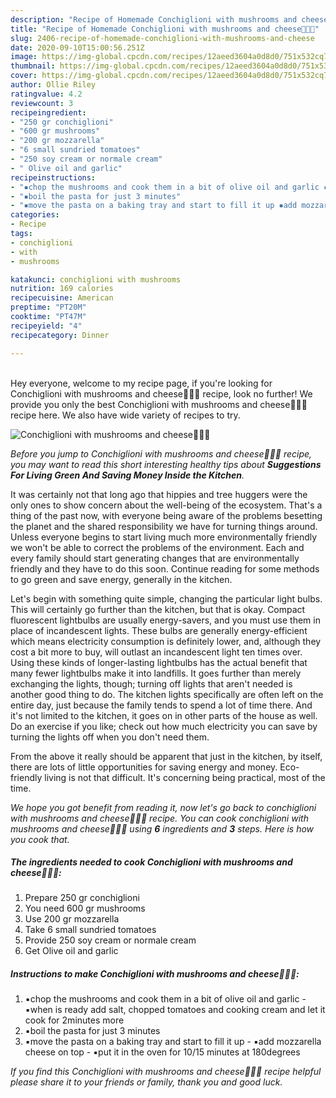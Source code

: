 ```yaml
---
description: "Recipe of Homemade Conchiglioni with mushrooms and cheese🍴🧀🍄"
title: "Recipe of Homemade Conchiglioni with mushrooms and cheese🍴🧀🍄"
slug: 2406-recipe-of-homemade-conchiglioni-with-mushrooms-and-cheese
date: 2020-09-10T15:00:56.251Z
image: https://img-global.cpcdn.com/recipes/12aeed3604a0d8d0/751x532cq70/conchiglioni-with-mushrooms-and-cheese🍴🧀🍄-recipe-main-photo.jpg
thumbnail: https://img-global.cpcdn.com/recipes/12aeed3604a0d8d0/751x532cq70/conchiglioni-with-mushrooms-and-cheese🍴🧀🍄-recipe-main-photo.jpg
cover: https://img-global.cpcdn.com/recipes/12aeed3604a0d8d0/751x532cq70/conchiglioni-with-mushrooms-and-cheese🍴🧀🍄-recipe-main-photo.jpg
author: Ollie Riley
ratingvalue: 4.2
reviewcount: 3
recipeingredient:
- "250 gr conchiglioni"
- "600 gr mushrooms"
- "200 gr mozzarella"
- "6 small sundried tomatoes"
- "250 soy cream or normale cream"
- " Olive oil and garlic"
recipeinstructions:
- "▪️chop the mushrooms and cook them in a bit of olive oil and garlic ▪️when is ready add salt, chopped tomatoes and cooking cream and let it cook for 2minutes more"
- "▪️boil the pasta for just 3 minutes"
- "▪️move the pasta on a baking tray and start to fill it up ▪️add mozzarella cheese on top ▪️put it in the oven for 10/15 minutes at 180degrees"
categories:
- Recipe
tags:
- conchiglioni
- with
- mushrooms

katakunci: conchiglioni with mushrooms 
nutrition: 169 calories
recipecuisine: American
preptime: "PT20M"
cooktime: "PT47M"
recipeyield: "4"
recipecategory: Dinner

---
```

<br>
Hey everyone, welcome to my recipe page, if you're looking for Conchiglioni with mushrooms and cheese🍴🧀🍄 recipe, look no further! We provide you only the best Conchiglioni with mushrooms and cheese🍴🧀🍄 recipe here. We also have wide variety of recipes to try.
<br>


![Conchiglioni with mushrooms and cheese🍴🧀🍄](https://img-global.cpcdn.com/recipes/12aeed3604a0d8d0/751x532cq70/conchiglioni-with-mushrooms-and-cheese🍴🧀🍄-recipe-main-photo.jpg)

<i>Before you jump to Conchiglioni with mushrooms and cheese🍴🧀🍄 recipe, you may want to read this short interesting healthy tips about 
<strong>Suggestions For Living Green And Saving Money Inside the Kitchen</strong>.</i>
</br>

It was certainly not that long ago that hippies and tree huggers were the only ones to show concern about the well-being of the ecosystem. That's a thing of the past now, with everyone being aware of the problems besetting the planet and the shared responsibility we have for turning things around. Unless everyone begins to start living much more environmentally friendly we won't be able to correct the problems of the environment. Each and every family should start generating changes that are environmentally friendly and they have to do this soon. Continue reading for some methods to go green and save energy, generally in the kitchen.

Let's begin with something quite simple, changing the particular light bulbs. This will certainly go further than the kitchen, but that is okay. Compact fluorescent lightbulbs are usually energy-savers, and you must use them in place of incandescent lights. These bulbs are generally energy-efficient which means electricity consumption is definitely lower, and, although they cost a bit more to buy, will outlast an incandescent light ten times over. Using these kinds of longer-lasting lightbulbs has the actual benefit that many fewer lightbulbs make it into landfills. It goes further than merely exchanging the lights, though; turning off lights that aren't needed is another good thing to do. The kitchen lights specifically are often left on the entire day, just because the family tends to spend a lot of time there. And it's not limited to the kitchen, it goes on in other parts of the house as well. Do an exercise if you like; check out how much electricity you can save by turning the lights off when you don't need them.

From the above it really should be apparent that just in the kitchen, by itself, there are lots of little opportunities for saving energy and money. Eco-friendly living is not that difficult. It's concerning being practical, most of the time.


<i>We hope you got benefit from reading it, now let's go back to conchiglioni with mushrooms and cheese🍴🧀🍄 recipe. You can cook conchiglioni with mushrooms and cheese🍴🧀🍄 using <strong>6</strong> ingredients and <strong>3</strong> steps. Here is how you cook that.
</i>

##### The ingredients needed to cook Conchiglioni with mushrooms and cheese🍴🧀🍄:

1. Prepare 250 gr conchiglioni
1. You need 600 gr mushrooms
1. Use 200 gr mozzarella
1. Take 6 small sundried tomatoes
1. Provide 250 soy cream or normale cream
1. Get  Olive oil and garlic


##### Instructions to make Conchiglioni with mushrooms and cheese🍴🧀🍄:

1. ▪️chop the mushrooms and cook them in a bit of olive oil and garlic - ▪️when is ready add salt, chopped tomatoes and cooking cream and let it cook for 2minutes more
1. ▪️boil the pasta for just 3 minutes
1. ▪️move the pasta on a baking tray and start to fill it up - ▪️add mozzarella cheese on top - ▪️put it in the oven for 10/15 minutes at 180degrees


<i>If you find this Conchiglioni with mushrooms and cheese🍴🧀🍄 recipe helpful please share it to your friends or family, thank you and good luck.</i>
